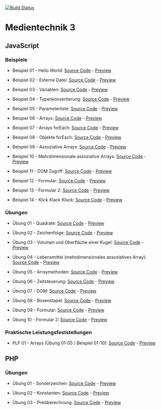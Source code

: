 [![Build Status](https://drone.clmns.dev/api/badges/crumpfhuber/htlw3-medt/status.svg)](https://drone.clmns.dev/crumpfhuber/htlw3-medt)

# Medientechnik 3

## JavaScript

### Beispiele

* Beispiel 01 - Hello World: [Source Code](https://github.com/crumpfhuber/htlw3-medt/tree/master/JavaScript/BSP01_HelloWorld/) - [Preview](https://htlw3-medt.clmns.dev/JavaScript/BSP01_HelloWorld/)

* Beispiel 02 - Externe Datei: [Source Code](https://github.com/crumpfhuber/htlw3-medt/tree/master/JavaScript/BSP02_ExterneDatei/) - [Preview](https://htlw3-medt.clmns.dev/JavaScript/BSP02_ExterneDatei/)

* Beispiel 03 - Variablen: [Source Code](https://github.com/crumpfhuber/htlw3-medt/tree/master/JavaScript/BSP03_Variablen/) - [Preview](https://htlw3-medt.clmns.dev/JavaScript/BSP03_Variablen/)

* Beispiel 04 - Typenkonvertierung: [Source Code](https://github.com/crumpfhuber/htlw3-medt/tree/master/JavaScript/BSP04_Typenkonvertierung/) - [Preview](https://htlw3-medt.clmns.dev/JavaScript/BSP04_Typenkonvertierung/)

* Beispiel 05 - Parameterliste: [Source Code](https://github.com/crumpfhuber/htlw3-medt/tree/master/JavaScript/BSP05_Parameterliste/) - [Preview](https://htlw3-medt.clmns.dev/JavaScript/BSP05_Parameterliste/)

* Beispiel 06 - Arrays: [Source Code](https://github.com/crumpfhuber/htlw3-medt/tree/master/JavaScript/BSP06_Arrays/) - [Preview](https://htlw3-medt.clmns.dev/JavaScript/BSP06_Arrays/)

* Beispiel 07 - Arrays forEach: [Source Code](https://github.com/crumpfhuber/htlw3-medt/tree/master/JavaScript/BSP07_ForEachArrays/) - [Preview](https://htlw3-medt.clmns.dev/JavaScript/BSP07_ForEachArrays/)

* Beispiel 08 - Objekte forEach: [Source Code](https://github.com/crumpfhuber/htlw3-medt/tree/master/JavaScript/BSP08_ForEachObjekte/) - [Preview](https://htlw3-medt.clmns.dev/JavaScript/BSP08_ForEachObjekte/)

* Beispiel 09 - Assoziative Arrays: [Source Code](https://github.com/crumpfhuber/htlw3-medt/tree/master/JavaScript/BSP09_AssoziativeArrays/) - [Preview](https://htlw3-medt.clmns.dev/JavaScript/BSP09_AssoziativeArrays/)

* Beispiel 10 - Mehrdimensionale assoziative Arrays: [Source Code](https://github.com/crumpfhuber/htlw3-medt/tree/master/JavaScript/BSP10_MehrdimensionaleAssoziativeArrays/) - [Preview](https://htlw3-medt.clmns.dev/JavaScript/BSP10_MehrdimensionaleAssoziativeArrays/)

* Beispiel 11 - DOM Zugriff: [Source Code](https://github.com/crumpfhuber/htlw3-medt/tree/master/JavaScript/BSP11_DOMZugriff/) - [Preview](https://htlw3-medt.clmns.dev/JavaScript/BSP11_DOMZugriff/)

* Beispiel 12 - Formular: [Source Code](https://github.com/crumpfhuber/htlw3-medt/tree/master/JavaScript/BSP12_Formular/) - [Preview](https://htlw3-medt.clmns.dev/JavaScript/BSP12_Formular/)

* Beispiel 13 - Formular 2: [Source Code](https://github.com/crumpfhuber/htlw3-medt/tree/master/JavaScript/BSP13_Formular2/) - [Preview](https://htlw3-medt.clmns.dev/JavaScript/BSP13_Formular2/)

* Beispiel 14 - Klick Klack Kluck: [Source Code](https://github.com/crumpfhuber/htlw3-medt/tree/master/JavaScript/BSP14_KlickKlackKluck/) - [Preview](https://htlw3-medt.clmns.dev/JavaScript/BSP14_KlickKlackKluck/)

### Übungen

* Übung 01 - Quadrate: [Source Code](https://github.com/crumpfhuber/htlw3-medt/tree/master/JavaScript/UE01_Quadrate/) - [Preview](https://htlw3-medt.clmns.dev/JavaScript/UE01_Quadrate)

* Übung 02 - Zeichenfolge: [Source Code](https://github.com/crumpfhuber/htlw3-medt/tree/master/JavaScript/UE02_Zeichenfolge/) - [Preview](https://htlw3-medt.clmns.dev/JavaScript/UE02_Zeichenfolge/)

* Übung 03 - Volumen und Oberfläche einer Kugel: [Source Code](https://github.com/crumpfhuber/htlw3-medt/tree/master/JavaScript/UE03_Kugel/) - [Preview](https://htlw3-medt.clmns.dev/JavaScript/UE03_Kugel/)

* Übung 04 - Lebensmittel (mehrdimensionales assoziatives Array): [Source Code](https://github.com/crumpfhuber/htlw3-medt/tree/master/JavaScript/UE04_Lebensmittel/) - [Preview](https://htlw3-medt.clmns.dev/JavaScript/UE04_Lebensmittel/)

* Übung 05 - Arraymethoden: [Source Code](https://github.com/crumpfhuber/htlw3-medt/tree/master/JavaScript/UE05_Arraymethoden/) - [Preview](https://htlw3-medt.clmns.dev/JavaScript/UE05_Arraymethoden/)

* Übung 06 - Zeitsteuerung: [Source Code](https://github.com/crumpfhuber/htlw3-medt/tree/master/JavaScript/UE06_Zeitsteuerung/) - [Preview](https://htlw3-medt.clmns.dev/JavaScript/UE06_Zeitsteuerung/)

* Übung 07 - DOM: [Source Code](https://github.com/crumpfhuber/htlw3-medt/tree/master/JavaScript/UE07_DOM/) - [Preview](https://htlw3-medt.clmns.dev/JavaScript/UE07_DOM/)

* Übung 08 - Boxenstapel: [Source Code](https://github.com/crumpfhuber/htlw3-medt/tree/master/JavaScript/UE08_Boxenstapel/) - [Preview](https://htlw3-medt.clmns.dev/JavaScript/UE08_Boxenstapel/)

* Übung 09 - Formular: [Source Code](https://github.com/crumpfhuber/htlw3-medt/tree/master/JavaScript/UE09_Formular/) - [Preview](https://htlw3-medt.clmns.dev/JavaScript/UE09_Formular/)

* Übung 10 - Formular 2: [Source Code](https://github.com/crumpfhuber/htlw3-medt/tree/master/JavaScript/UE10_Formular2/) - [Preview](https://htlw3-medt.clmns.dev/JavaScript/UE10_Formular2/)

### Praktische Leistungsfeststellungen

* PLF 01 - Arrays (Übung 01-05 / Beispiel 01-10): [Source Code](https://github.com/crumpfhuber/htlw3-medt/tree/master/JavaScript/PLF01_Arrays/) - [Preview](https://htlw3-medt.clmns.dev/JavaScript/PLF01_Arrays/)

## PHP

### Übungen

* Übung 01 - Sonderzeichen: [Source Code](https://github.com/crumpfhuber/htlw3-medt/tree/master/PHP/UE01_Sonderzeichen/) - [Preview](https://htlw3-medt.clmns.dev/PHP/UE01_Sonderzeichen/)

* Übung 02 - Konstanten: [Source Code](https://github.com/crumpfhuber/htlw3-medt/tree/master/PHP/UE02_Konstanten/) - [Preview](https://htlw3-medt.clmns.dev/PHP/UE02_Konstanten/)

* Übung 03 - Preisberechnung: [Source Code](https://github.com/crumpfhuber/htlw3-medt/tree/master/PHP/UE03_Preisberechnung/) - [Preview](https://htlw3-medt.clmns.dev/PHP/UE03_Preisberechnung/)
